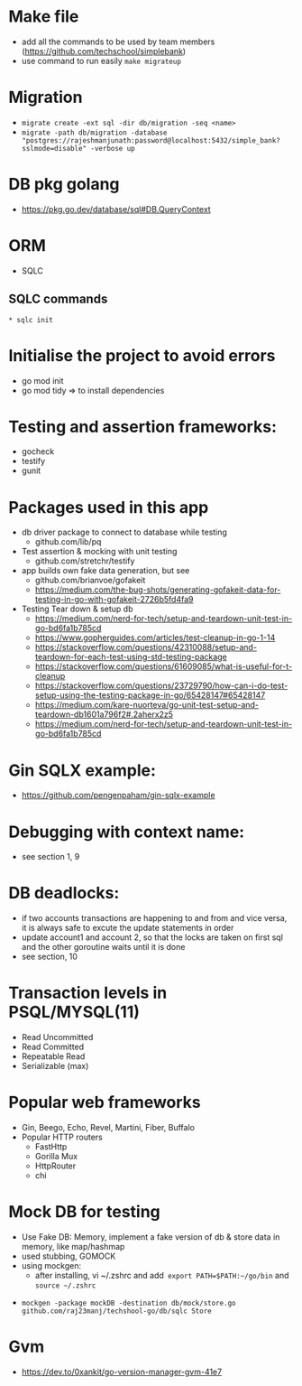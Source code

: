 # Make file
  * add all the commands to be used by team members (https://github.com/techschool/simplebank)
  * use command to run easily `make migrateup`
# Migration
  * `migrate create -ext sql -dir db/migration -seq <name>`
  * `migrate -path db/migration -database "postgres://rajeshmanjunath:password@localhost:5432/simple_bank?sslmode=disable" -verbose up`
# DB pkg golang
  * https://pkg.go.dev/database/sql#DB.QueryContext
# ORM
  * SQLC
  ## SQLC commands
    * sqlc init
# Initialise the project to avoid errors
  * go mod init
  * go mod tidy => to install dependencies
# Testing and assertion frameworks:
  * gocheck
  * testify
  * gunit
# Packages used in this app
  * db driver package to connect to database while testing
    - github.com/lib/pq
  * Test assertion & mocking with unit testing
    - github.com/stretchr/testify
  * app builds own fake data generation, but see
    - github.com/brianvoe/gofakeit
    - https://medium.com/the-bug-shots/generating-gofakeit-data-for-testing-in-go-with-gofakeit-2726b5fd4fa9
  * Testing Tear down & setup db
    - https://medium.com/nerd-for-tech/setup-and-teardown-unit-test-in-go-bd6fa1b785cd
    - https://www.gopherguides.com/articles/test-cleanup-in-go-1-14
    - https://stackoverflow.com/questions/42310088/setup-and-teardown-for-each-test-using-std-testing-package
    - https://stackoverflow.com/questions/61609085/what-is-useful-for-t-cleanup
    - https://stackoverflow.com/questions/23729790/how-can-i-do-test-setup-using-the-testing-package-in-go/65428147#65428147
    - https://medium.com/kare-nuorteva/go-unit-test-setup-and-teardown-db1601a796f2#.2aherx2z5
    - https://medium.com/nerd-for-tech/setup-and-teardown-unit-test-in-go-bd6fa1b785cd

# Gin SQLX example:
  - https://github.com/pengenpaham/gin-sqlx-example
# Debugging with context name:
  - see section 1, 9
# DB deadlocks:
  * if two accounts transactions are happening to and from and vice versa, it is always safe to excute the update statements in order
  * update account1 and account 2, so that the locks are taken on first sql and the other goroutine waits until it is done
  * see section, 10
# Transaction levels in PSQL/MYSQL(11)
  * Read Uncommitted
  * Read Committed
  * Repeatable Read
  * Serializable (max)

# Popular web frameworks
  * Gin, Beego, Echo, Revel, Martini, Fiber, Buffalo
  * Popular HTTP routers
    - FastHttp
    - Gorilla Mux
    - HttpRouter
    - chi
# Mock DB for testing
  * Use Fake DB: Memory, implement a fake version of db & store data in memory, like map/hashmap
  * used stubbing, GOMOCK
  * using mockgen:
    - after installing, vi ~/.zshrc and add` export PATH=$PATH:~/go/bin` and `source ~/.zshrc`
   - `mockgen -package mockDB -destination db/mock/store.go  github.com/raj23manj/techshool-go/db/sqlc Store`

# Gvm
  * https://dev.to/0xankit/go-version-manager-gvm-41e7
